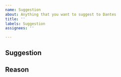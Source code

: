 ```yaml
---
name: Suggestion
about: Anything that you want to suggest to Dantes
title: ''
labels: Suggestion
assignees: ''

---
```


## Suggestion
<!--- You can suggest anything. Such as an idea about improving theme or site --->

## Reason
